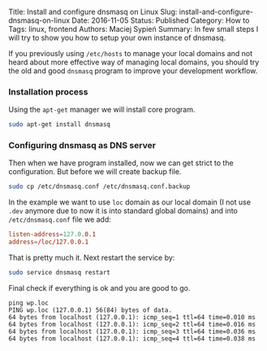 Title:		Install and configure dnsmasq on Linux
Slug:			install-and-configure-dnsmasq-on-linux
Date:			2016-11-05
Status:	  Published
Category: How to
Tags:	    linux, frontend
Authors:	Maciej Sypień
Summary:  In few small steps I will try to show you how to setup your own instance of dnsmasq.


If you previously using `/etc/hosts` to manage your local domains and not heard about more effective way of managing local domains, you should try the old and good `dnsmasq` program to improve your development workflow.


### Installation process
Using the `apt-get` manager we will install core program.

```bash
sudo apt-get install dnsmasq
```

### Configuring dnsmasq as DNS server
Then when we have program installed, now we can get strict to the configuration. But before we will create backup file.


```bash
sudo cp /etc/dnsmasq.conf /etc/dnsmasq.conf.backup
```

In the example we want to use `loc` domain as our local domain (I not use `.dev` anymore due to now it is into standard global domains) and into `/etc/dnsmasq.conf` file we add:

```conf
listen-address=127.0.0.1
address=/loc/127.0.0.1
```

That is pretty much it. Next restart the service by:

```bash
sudo service dnsmasq restart
```

Final check if everything is ok and you are good to go.
```
ping wp.loc
PING wp.loc (127.0.0.1) 56(84) bytes of data.
64 bytes from localhost (127.0.0.1): icmp_seq=1 ttl=64 time=0.010 ms
64 bytes from localhost (127.0.0.1): icmp_seq=2 ttl=64 time=0.016 ms
64 bytes from localhost (127.0.0.1): icmp_seq=3 ttl=64 time=0.036 ms
64 bytes from localhost (127.0.0.1): icmp_seq=4 ttl=64 time=0.038 ms
```
